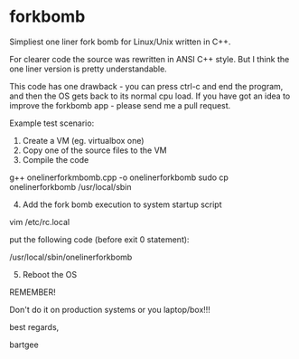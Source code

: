 forkbomb
========

Simpliest one liner fork bomb for Linux/Unix written in C++.

For clearer code the source was rewritten in ANSI C++ style. But I think the
one liner version is pretty understandable.

This code has one drawback - you can press ctrl-c and end the program, and then
the OS gets back to its normal cpu load.
If you have got an idea to improve the forkbomb app - please send me a pull
request.

Example test scenario:

1. Create a VM (eg. virtualbox one)
2. Copy one of the source files to the VM
3. Compile the code

g++ onelinerforkmbomb.cpp -o onelinerforkbomb
sudo cp onelinerforkbomb /usr/local/sbin

4. Add the fork bomb execution to system startup script

vim /etc/rc.local

put the following code (before exit 0 statement):

/usr/local/sbin/onelinerforkbomb

5. Reboot the OS

REMEMBER!

   Don't do it on production systems or you laptop/box!!!

best regards,

bartgee
